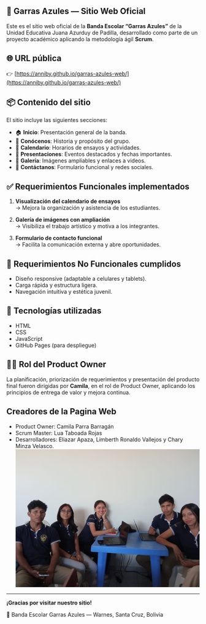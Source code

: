 ## 🎺 Garras Azules — Sitio Web Oficial

Este es el sitio web oficial de la **Banda Escolar “Garras Azules”** de la Unidad Educativa Juana Azurduy de Padilla, desarrollado como parte de un proyecto académico aplicando la metodología ágil **Scrum**.

## 🌐 URL pública

👉 [https://anniby.github.io/garras-azules-web/](https://anniby.github.io/garras-azules-web/)

## 📦 Contenido del sitio

El sitio incluye las siguientes secciones:

- 🏠 **Inicio**: Presentación general de la banda.
- 🎺 **Conócenos**: Historia y propósito del grupo.
- 📅 **Calendario**: Horarios de ensayos y actividades.
- 🎤 **Presentaciones**: Eventos destacados y fechas importantes.
- 📸 **Galería**: Imágenes ampliables y enlaces a videos.
- 💌 **Contáctanos**: Formulario funcional y redes sociales.

## ✅ Requerimientos Funcionales implementados

1. **Visualización del calendario de ensayos**  
   → Mejora la organización y asistencia de los estudiantes.

2. **Galería de imágenes con ampliación**  
   → Visibiliza el trabajo artístico y motiva a los integrantes.

3. **Formulario de contacto funcional**  
   → Facilita la comunicación externa y abre oportunidades.

## 📱 Requerimientos No Funcionales cumplidos

- Diseño responsive (adaptable a celulares y tablets).
- Carga rápida y estructura ligera.
- Navegación intuitiva y estética juvenil.

## 🚀 Tecnologías utilizadas

- HTML
- CSS
- JavaScript
- GitHub Pages (para despliegue)

## 👩‍💻 Rol del Product Owner

La planificación, priorización de requerimientos y presentación del producto final fueron dirigidas por **Camila**, en el rol de Product Owner, aplicando los principios de entrega de valor y mejora continua.

## Creadores de la Pagina Web
  - Product Owner: Camila Parra Barragán 
  - Scrum Master: Lua Taboada Rojas 
  - Desarrolladores: Eliazar Apaza, Limberth Ronaldo Vallejos y Chary Minza Velasco.
![Integrantes del Equipo: ](img/integrantes_paginaweb.jpg)

---

**¡Gracias por visitar nuestro sitio!** 


💙 Banda Escolar Garras Azules — Warnes, Santa Cruz, Bolivia
